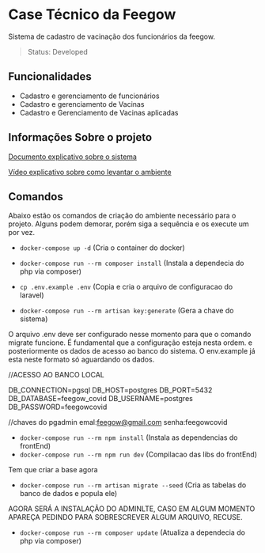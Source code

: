 # Case Técnico da Feegow

Sistema de cadastro de vacinação dos funcionários da feegow.

> Status: Developed

## Funcionalidades

+ Cadastro e gerenciamento de funcionários
+ Cadastro e gerenciamento de Vacinas
+ Cadastro e Gerenciamento de Vacinas aplicadas

## Informações Sobre o projeto

[Documento explicativo sobre o sistema](https://drive.google.com/file/d/1icuTBNYfd9hlV2Py31wV7hBhwB1DQk1J/view?usp=sharing)

[Vídeo explicativo sobre como levantar o ambiente](https://drive.google.com/file/d/16Sop2WKomFRGhFBNbOymiYVS3bQtF1ub/view?usp=sharing)



## Comandos

Abaixo estão os comandos de criação do ambiente necessário para o projeto. Alguns podem demorar, porém siga a sequência e os execute um por vez.

-   `docker-compose up -d` (Cria o container do docker)

-   `docker-compose run --rm composer install` (Instala a dependecia do php via composer)

-   `cp .env.example .env` (Copia e cria o arquivo de configuracao do laravel)

-   `docker-compose run --rm artisan key:generate` (Gera a chave do sistema)

O arquivo .env deve ser configurado nesse momento para que o comando migrate funcione.
É fundamental que a configuração esteja nesta ordem.
e posteriormente os dados de acesso ao banco do sistema. O env.example já esta neste formato só
aguardando os dados.

//ACESSO AO BANCO LOCAL

DB_CONNECTION=pgsql
DB_HOST=postgres
DB_PORT=5432
DB_DATABASE=feegow_covid
DB_USERNAME=postgres
DB_PASSWORD=feegowcovid

//chaves do pgadmin
emal:feegow@gmail.com
senha:feegowcovid

-   `docker-compose run --rm npm install` (Instala as dependencias do frontEnd)
-   `docker-compose run --rm npm run dev` (Compilacao das libs do frontEnd)

Tem que criar a base agora

-   `docker-compose run --rm artisan migrate --seed` (Cria as tabelas do banco de dados e popula ele)

AGORA SERÁ A INSTALAÇÃO DO ADMINLTE, CASO EM ALGUM MOMENTO APAREÇA PEDINDO PARA SOBRESCREVER
ALGUM ARQUIVO, RECUSE.

-   `docker-compose run --rm composer update` (Atualiza a dependecia do php via composer)

